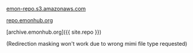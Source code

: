 [emon-repo.s3.amazonaws.com](http://emon-repo.s3.amazonaws.com)

[repo.emonhub.org](repo.emonhub.org/})

[archive.emonhub.org]({{ site.repo }})

(Redirection masking won't work due to wrong mimi file type requested)

